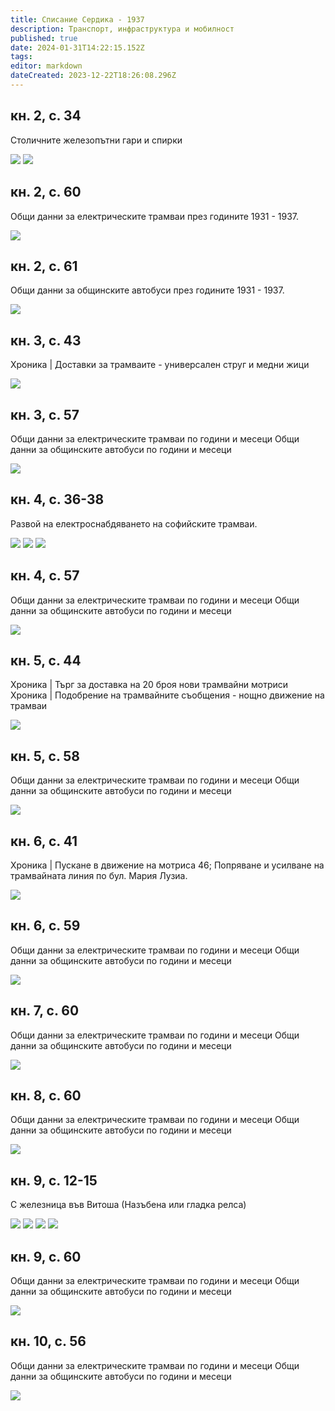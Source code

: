 ```yaml
---
title: Списание Сердика - 1937
description: Транспорт, инфраструктура и мобилност
published: true
date: 2024-01-31T14:22:15.152Z
tags: 
editor: markdown
dateCreated: 2023-12-22T18:26:08.296Z
---
```


## кн. 2, с. 34
Столичните железопътни гари и спирки

<img src="https://drive.google.com/uc?id=12uFIrzYIX34AOmiE7gSvrdgXBinm7qsv">
<img src="https://drive.google.com/uc?id=1rDlNNyQc4kfyQ1q7BOyjymW9m9DpAqZh">


## кн. 2, с. 60
Общи данни за електрическите трамваи през годините 1931 - 1937.

<img src="https://drive.google.com/uc?id=1E-zffT08cMD77CxycJ3N-nC7VZ8JQk3R">


## кн. 2, с. 61
Общи данни за общинските автобуси през годините 1931 - 1937.

<img src="https://drive.google.com/uc?id=1WLC4FTs1JpaLE0Fwkw0hpDr1fszrT-6j">

## кн. 3, с. 43
Хроника | Доставки за трамваите - универсален струг и медни жици

<img src="https://drive.google.com/uc?id=1tjcSVnAvaGflz6rnRzMrAavmO7AlJXWT">


## кн. 3, с. 57
Общи данни за електрическите трамваи по години и месеци
Общи данни за общинските автобуси по години и месеци


<img src="https://drive.google.com/uc?id=12ujeAepd7pUpQIQN0lPacV3dvh1ECHZy">



## кн. 4, с. 36-38
Развой на електроснабдяването на софийските трамваи.

<img src="https://drive.google.com/uc?id=1tYInVDT0hXDVcvri_3yLpLtOiBKhFXMj">
<img src="https://drive.google.com/uc?id=1pJyD_kPdNcgABd0kUQ5mI7dqLHsvv3i6">
<img src="https://drive.google.com/uc?id=1fR1qCTpX66ZMiw-hE5GS8wHKsRqG7KAQ">


## кн. 4, с. 57
Общи данни за електрическите трамваи по години и месеци
Общи данни за общинските автобуси по години и месеци

<img src="https://drive.google.com/uc?id=1Tqsh-8YAxSUPg4LTGK1lAypfKNYxWCop">

## кн. 5, с. 44
Хроника | Търг за доставка на 20 броя нови трамвайни мотриси
Хроника | Подобрение на трамвайните съобщения - нощно движение на трамваи

<img src="https://drive.google.com/uc?id=1KMl1ZBHivi4PmWARQ4-_g11TF6o7TZuO">

## кн. 5, с. 58
Общи данни за електрическите трамваи по години и месеци
Общи данни за общинските автобуси по години и месеци

<img src="https://drive.google.com/uc?id=1ndxyipgGgOq4zdUn-kFE3TJiCN7Q61T5">


## кн. 6, с. 41
Хроника | Пускане в движение на мотриса 46; Попряване и усилване на трамвайната линия по бул. Мария Лузиа.

<img src="https://drive.google.com/uc?id=1p1V4T81XNvvRXI3n-kRtpwufM1OQ2JNU">


## кн. 6, с. 59
Общи данни за електрическите трамваи по години и месеци
Общи данни за общинските автобуси по години и месеци

<img src="https://drive.google.com/uc?id=1NTASxgv_EC5QWWMCzxl3o2-wVnZtH2fE">




## кн. 7, с. 60
Общи данни за електрическите трамваи по години и месеци
Общи данни за общинските автобуси по години и месеци

<img src="https://drive.google.com/uc?id=1lGpK29HF1EgTI7mWBTVuE4qCtCtBbWCC">




## кн. 8, с. 60
Общи данни за електрическите трамваи по години и месеци
Общи данни за общинските автобуси по години и месеци

<img src="https://drive.google.com/uc?id=1hjlv0e3okuL2rcKl5RSOD8ElZjOYNkwF">



## кн. 9, с. 12-15
С железница във Витоша (Назъбена или гладка релса)

<img src="https://drive.google.com/uc?id=1aEx2luSFQBz4qNFrN4_Bj3mJsApq7-ut">
<img src="https://drive.google.com/uc?id=1uuKbIOJMfZhH6RcuW2m706Jqf1xalANM">
<img src="https://drive.google.com/uc?id=1C1893EtNrdmilPofT2sOZEqijSmYx_dx">
<img src="https://drive.google.com/uc?id=1wTbZJi0sllIUQhl8C2cP7pZn3KSOdOnG">

## кн. 9, с. 60
Общи данни за електрическите трамваи по години и месеци
Общи данни за общинските автобуси по години и месеци

<img src="https://drive.google.com/uc?id=1qIl9ry5HOcbaxifGbvg5YndQwUHPaBww">



## кн. 10, с. 56
Общи данни за електрическите трамваи по години и месеци
Общи данни за общинските автобуси по години и месеци

<img src="https://drive.google.com/uc?id=1iN7H2ogJf9CR2Ed-ERFATaEEV6BM-4TO">


